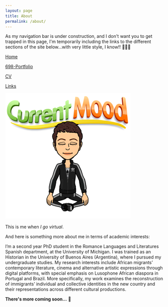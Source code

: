 ```yaml
---
layout: page
title: About
permalink: /about/
---
```

As my navigation bar is under construction, and I don't want you to get trapped in this page, I'm temporarily including the links to the different sections of the site below...with very little style, I know!! 🙈🙉🙊

[Home](/index/)

[698-Portfolio](/698-Portfolio/)

[CV](/cv/)

[Links](/links/)

<img src="/images/image1.png">


This is me when *I go virtual*.

And here is something more about me in terms of academic interests:

I’m a second year PhD student in the Romance Languages and Literatures Spanish department, at the University of Michigan. I was trained as an Historian in the University of Buenos Aires (Argentina), where I pursued my undergraduate studies.  My research interests include African migrants’ contemporary literature, cinema and alternative artistic expressions through digital platforms, with special emphasis on Lusophone African diaspora in Portugal and Brazil. More specifically, my work examines the reconstruction of immigrants’ individual and collective identities in the new country and their representations across different cultural productions.

**There's more coming soon...** 🎈
